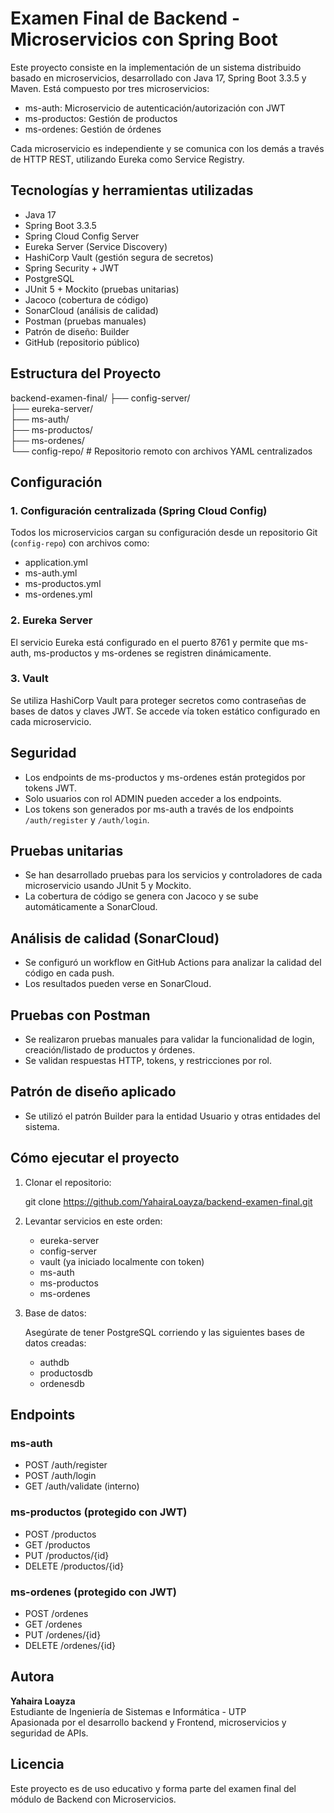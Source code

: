 # Examen Final de Backend - Microservicios con Spring Boot

Este proyecto consiste en la implementación de un sistema distribuido basado en microservicios, desarrollado con Java 17, Spring Boot 3.3.5 y Maven. Está compuesto por tres microservicios:

- ms-auth: Microservicio de autenticación/autorización con JWT
- ms-productos: Gestión de productos
- ms-ordenes: Gestión de órdenes

Cada microservicio es independiente y se comunica con los demás a través de HTTP REST, utilizando Eureka como Service Registry.

## Tecnologías y herramientas utilizadas

- Java 17  
- Spring Boot 3.3.5  
- Spring Cloud Config Server  
- Eureka Server (Service Discovery)  
- HashiCorp Vault (gestión segura de secretos)  
- Spring Security + JWT  
- PostgreSQL  
- JUnit 5 + Mockito (pruebas unitarias)  
- Jacoco (cobertura de código)  
- SonarCloud (análisis de calidad)  
- Postman (pruebas manuales)  
- Patrón de diseño: Builder  
- GitHub (repositorio público)  

## Estructura del Proyecto

backend-examen-final/
├── config-server/  
├── eureka-server/  
├── ms-auth/  
├── ms-productos/  
├── ms-ordenes/  
└── config-repo/   # Repositorio remoto con archivos YAML centralizados

## Configuración

### 1. Configuración centralizada (Spring Cloud Config)
Todos los microservicios cargan su configuración desde un repositorio Git (`config-repo`) con archivos como:

- application.yml  
- ms-auth.yml  
- ms-productos.yml  
- ms-ordenes.yml  

### 2. Eureka Server
El servicio Eureka está configurado en el puerto 8761 y permite que ms-auth, ms-productos y ms-ordenes se registren dinámicamente.

### 3. Vault
Se utiliza HashiCorp Vault para proteger secretos como contraseñas de bases de datos y claves JWT. Se accede vía token estático configurado en cada microservicio.

## Seguridad

- Los endpoints de ms-productos y ms-ordenes están protegidos por tokens JWT.
- Solo usuarios con rol ADMIN pueden acceder a los endpoints.
- Los tokens son generados por ms-auth a través de los endpoints `/auth/register` y `/auth/login`.

## Pruebas unitarias

- Se han desarrollado pruebas para los servicios y controladores de cada microservicio usando JUnit 5 y Mockito.
- La cobertura de código se genera con Jacoco y se sube automáticamente a SonarCloud.

## Análisis de calidad (SonarCloud)

- Se configuró un workflow en GitHub Actions para analizar la calidad del código en cada push.
- Los resultados pueden verse en SonarCloud.

## Pruebas con Postman

- Se realizaron pruebas manuales para validar la funcionalidad de login, creación/listado de productos y órdenes.
- Se validan respuestas HTTP, tokens, y restricciones por rol.

## Patrón de diseño aplicado

- Se utilizó el patrón Builder para la entidad Usuario y otras entidades del sistema.

## Cómo ejecutar el proyecto

1. Clonar el repositorio:

   git clone https://github.com/YahairaLoayza/backend-examen-final.git

2. Levantar servicios en este orden:

   - eureka-server  
   - config-server  
   - vault (ya iniciado localmente con token)  
   - ms-auth  
   - ms-productos  
   - ms-ordenes  

3. Base de datos:

   Asegúrate de tener PostgreSQL corriendo y las siguientes bases de datos creadas:

   - authdb  
   - productosdb  
   - ordenesdb  

## Endpoints

### ms-auth

- POST /auth/register  
- POST /auth/login  
- GET /auth/validate (interno)

### ms-productos (protegido con JWT)

- POST /productos  
- GET /productos  
- PUT /productos/{id}  
- DELETE /productos/{id}

### ms-ordenes (protegido con JWT)

- POST /ordenes  
- GET /ordenes  
- PUT /ordenes/{id}  
- DELETE /ordenes/{id}

## Autora

**Yahaira Loayza**  
Estudiante de Ingeniería de Sistemas e Informática - UTP  
Apasionada por el desarrollo backend y Frontend, microservicios y seguridad de APIs.

## Licencia

Este proyecto es de uso educativo y forma parte del examen final del módulo de Backend con Microservicios.
